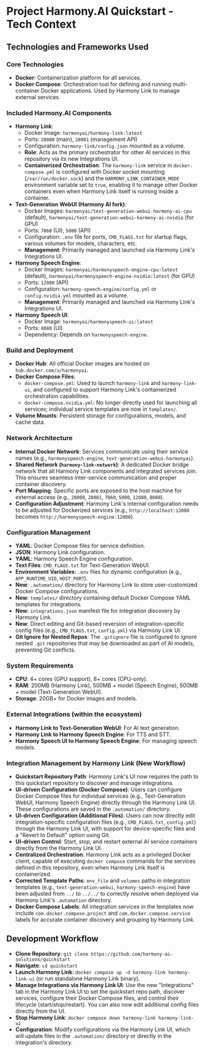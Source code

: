 # Project Harmony.AI Quickstart - Tech Context

## Technologies and Frameworks Used

### Core Technologies
- **Docker**: Containerization platform for all services.
- **Docker Compose**: Orchestration tool for defining and running multi-container Docker applications. Used by Harmony Link to manage external services.

### Included Harmony.AI Components
- **Harmony Link**:
    - Docker Image: `harmonyai/harmony-link:latest`
    - Ports: `28080` (main), `28081` (management API)
    - Configuration: `harmony-link/config.json` mounted as a volume.
    - **Role**: Acts as the primary orchestrator for other AI services in this repository via its new Integrations UI.
    - **Containerized Orchestration**: The `harmony-link` service in `docker-compose.yml` is configured with Docker socket mounting (`/var/run/docker.sock`) and the `HARMONY_LINK_CONTAINER_MODE` environment variable set to `true`, enabling it to manage other Docker containers even when Harmony Link itself is running inside a container.
- **Text-Generation WebUI (Harmony AI fork)**:
    - Docker Images: `harmonyai/text-generation-webui-harmony-ai-cpu` (default), `harmonyai/text-generation-webui-harmony-ai-nvidia` (for GPU)
    - Ports: `7860` (UI), `5000` (API)
    - Configuration: `.env` file for ports, `CMD_FLAGS.txt` for startup flags, various volumes for models, characters, etc.
    - **Management**: Primarily managed and launched via Harmony Link's Integrations UI.
- **Harmony Speech Engine**:
    - Docker Images: `harmonyai/harmonyspeech-engine-cpu:latest` (default), `harmonyai/harmonyspeech-engine-nvidia:latest` (for GPU)
    - Ports: `12080` (API)
    - Configuration: `harmony-speech-engine/config.yml` or `config.nvidia.yml` mounted as a volume.
    - **Management**: Primarily managed and launched via Harmony Link's Integrations UI.
- **Harmony Speech UI**:
    - Docker Image: `harmonyai/harmonyspeech-ui:latest`
    - Ports: `8080` (UI)
    - Dependency: Depends on `harmonyspeech-engine`.

### Build and Deployment
- **Docker Hub**: All official Docker images are hosted on `hub.docker.com/u/harmonyai`.
- **Docker Compose Files**:
    - `docker-compose.yml`: Used to launch `harmony-link` and `harmony-link-ui`, and configured to support Harmony Link's containerized orchestration capabilities.
    - `docker-compose.nvidia.yml`: No longer directly used for launching all services; individual service templates are now in `templates/`.
- **Volume Mounts**: Persistent storage for configurations, models, and cache data.

### Network Architecture
- **Internal Docker Network**: Services communicate using their service names (e.g., `harmonyspeech-engine`, `text-generation-webui-harmonyai`).
- **Shared Network (`harmony-link-network`)**: A dedicated Docker bridge network that all Harmony Link components and integrated services join. This ensures seamless inter-service communication and proper container discovery.
- **Port Mapping**: Specific ports are exposed to the host machine for external access (e.g., `28080`, `28081`, `7860`, `5000`, `12080`, `8080`).
- **Configuration Adjustment**: Harmony Link's internal configuration needs to be adjusted for Dockerized services (e.g., `http://localhost:12080` becomes `http://harmonyspeech-engine:12080`).

### Configuration Management
- **YAML**: Docker Compose files for service definition.
- **JSON**: Harmony Link configuration.
- **YAML**: Harmony Speech Engine configuration.
- **Text Files**: `CMD_FLAGS.txt` for Text-Generation WebUI.
- **Environment Variables**: `.env` files for dynamic configuration (e.g., `APP_RUNTIME_UID`, `HOST_PORT`).
- **New**: `.automation/` directory for Harmony Link to store user-customized Docker Compose configurations.
- **New**: `templates/` directory containing default Docker Compose YAML templates for integrations.
- **New**: `integrations.json` manifest file for integration discovery by Harmony Link.
- **New**: Direct editing and Git-based reversion of integration-specific config files (e.g., `CMD_FLAGS.txt`, `config.yml`) via Harmony Link UI.
- **Git Ignore for Nested Repos**: The `.gitignore` file is configured to ignore nested `.git` repositories that may be downloaded as part of AI models, preventing Git conflicts.

### System Requirements
- **CPU**: 4+ cores (GPU support), 8+ cores (CPU-only).
- **RAM**: 200MB (Harmony Link), 500MB + model (Speech Engine), 500MB + model (Text-Generation WebUI).
- **Storage**: 20GB+ for Docker images and models.

### External Integrations (within the ecosystem)
- **Harmony Link to Text-Generation WebUI**: For AI text generation.
- **Harmony Link to Harmony Speech Engine**: For TTS and STT.
- **Harmony Speech UI to Harmony Speech Engine**: For managing speech models.

### Integration Management by Harmony Link (New Workflow)
- **Quickstart Repository Path**: Harmony Link's UI now requires the path to this quickstart repository to discover and manage integrations.
- **UI-driven Configuration (Docker Compose)**: Users can configure Docker Compose files for individual services (e.g., Text-Generation WebUI, Harmony Speech Engine) directly through the Harmony Link UI. These configurations are saved in the `.automation/` directory.
- **UI-driven Configuration (Additional Files)**: Users can now directly edit integration-specific configuration files (e.g., `CMD_FLAGS.txt`, `config.yml`) through the Harmony Link UI, with support for device-specific files and a "Revert to Default" option using Git.
- **UI-driven Control**: Start, stop, and restart external AI service containers directly from the Harmony Link UI.
- **Centralized Orchestration**: Harmony Link acts as a privileged Docker client, capable of executing `docker compose` commands for the services defined in this repository, even when Harmony Link itself is containerized.
- **Corrected Template Paths**: `env_file` and `volumes` paths in integration templates (e.g., `text-generation-webui`, `harmony-speech-engine`) have been adjusted from `../` to `../../` to correctly resolve when deployed via Harmony Link's `.automation` directory.
- **Docker Compose Labels**: All integration services in the templates now include `com.docker.compose.project` and `com.docker.compose.service` labels for accurate container discovery and grouping by Harmony Link.

## Development Workflow
- **Clone Repository**: `git clone https://github.com/harmony-ai-solutions/quickstart`
- **Navigate**: `cd quickstart`
- **Launch Harmony Link**: `docker compose up -d harmony-link harmony-link-ui` (or run standalone Harmony Link binary).
- **Manage Integrations via Harmony Link UI**: Use the new "Integrations" tab in the Harmony Link UI to set the quickstart repo path, discover services, configure their Docker Compose files, and control their lifecycle (start/stop/restart). You can also now edit additional config files directly from the UI.
- **Stop Harmony Link**: `docker compose down harmony-link harmony-link-ui`
- **Configuration**: Modify configurations via the Harmony Link UI, which will update files in the `.automation/` directory or directly in the integration's directory.
